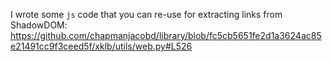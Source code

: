 I wrote some `js` code that you can re-use for extracting links from ShadowDOM: https://github.com/chapmanjacobd/library/blob/fc5cb5651fe2d1a3624ac85e21491cc9f3ceed5f/xklb/utils/web.py#L526
